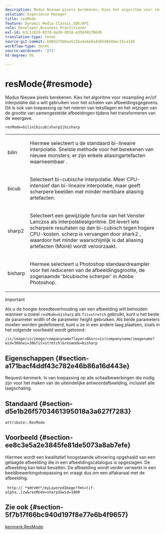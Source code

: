 ```yaml
---
description: Modus Nieuwe pixels berekenen. Kies het algoritme voor resampling en/of interpolatie dat u wilt gebruiken voor het schalen van afbeeldingsgegevens. Dit is ook van toepassing op het roteren van tekstlagen en het wijzigen van de grootte van samengestelde afbeeldingen tijdens het transformeren van de weergave.
solution: Experience Manager
title: resMode
feature: Dynamic Media Classic,SDK/API
role: Developer,Business Practitioner
exl-id: 63c1c028-0378-4a38-8018-e358491786d8
translation-type: tm+mt
source-git-commit: b08d1f5b0aa512be4a6e6a4d45d8d4dec15ca1db
workflow-type: tm+mt
source-wordcount: '271'
ht-degree: 0%

---
```


# resMode{#resmode}

Modus Nieuwe pixels berekenen. Kies het algoritme voor resampling en/of interpolatie dat u wilt gebruiken voor het schalen van afbeeldingsgegevens. Dit is ook van toepassing op het roteren van tekstlagen en het wijzigen van de grootte van samengestelde afbeeldingen tijdens het transformeren van de weergave.

`resMode=bilin|bicub|sharp2|bisharp`

<table id="table_FD658AC521E24EB9ADBB87F98549BC3B"> 
 <tbody> 
  <tr> 
   <td colname="col1"> <p> <span class="codeph"> bilin  </span> </p> </td> 
   <td colname="col2"> <p>Hiermee selecteert u de standaard bi-lineaire interpolatie. Snelste methode voor het berekenen van nieuwe monsters; er zijn enkele aliasingartefacten waarneembaar . </p> </td> 
  </tr> 
  <tr> 
   <td colname="col1"> <p> <span class="codeph"> bicub  </span> </p> </td> 
   <td colname="col2"> <p>Selecteert bi-cubische interpolatie. Meer CPU-intensief dan bi-lineaire interpolatie, maar geeft scherpere beelden met minder merkbare aliasing artefacten. </p> </td> 
  </tr> 
  <tr> 
   <td colname="col1"> <p> <span class="codeph"> sharp2  </span> </p> </td> 
   <td colname="col2"> <p>Selecteert een gewijzigde functie van het Venster Lanczos als interpolatiealgoritme. Dit levert iets scherpere resultaten op dan bi-cubisch tegen hogere CPU-kosten. <span class="codeph"> scherp  </span> is vervangen door  <span class="codeph"> shark2  </span>, waardoor het minder waarschijnlijk is dat aliasing artefacten (Moiré) wordt veroorzaakt. </p> </td> 
  </tr> 
  <tr> 
   <td colname="col1"> <p> <span class="codeph"> bisharp  </span> </p> </td> 
   <td colname="col2"> <p>Hiermee selecteert u Photoshop standaardreampler voor het reduceren van de afbeeldingsgrootte, de zogenaamde 'bicubische scherper' in Adobe Photoshop. </p> </td> 
  </tr> 
 </tbody> 
</table>

>[!IMPORTANT]
>
>Als u de hoogte-breedteverhouding van een afbeelding wilt behouden wanneer u zowel `resMode=bisharp` als `fit=stretch` gebruikt, kunt u het beste de parameter width of de parameter height gebruiken. Als beide parameters moeten worden gedefinieerd, kunt u ze in een andere laag plaatsen, zoals in het volgende voorbeeld wordt getoond:
>
>`/is/image/is/image/companyname?layer=0&src=is(companyname/imagename?wid=30&hei=30&fit=stretch)&resmode=bisharp`

## Eigenschappen {#section-a171bacf4ddf43c782e46b86a16d443e}

Request-kenmerk. Is van toepassing op alle schaalbewerkingen die nodig zijn voor het maken van de uiteindelijke antwoordafbeelding, inclusief alle laagschaling.

## Standaard {#section-d5e1b26f5703461395018a3a627f7283}

`attribute::ResMode`

## Voorbeeld {#section-ee8c3e5a2e3845fe81de5073a8ab7efe}

Hiermee wordt een kwalitatief hoogstaande uitvoering opgehaald van een gelaagde afbeelding die in een afbeeldingscatalogus is opgeslagen. De afbeelding kan tekst bevatten. De afbeelding wordt verder verwerkt in een beeldbewerkingstoepassing en vraagt dus om een alfakanaal met de afbeelding.

` http:// *`server`*/myLayeredImage?fmt=tif-alpha,,lzw&resMode=sharp2&wid=1800`

## Zie ook {#section-5f7b17f66bc940d197f8e77e6b4f9657}

[kenmerk:ResMode](../../../../../is-api/image-catalog/image-serving-api-ref/c-image-catalog-reference/c-attributes-reference/r-is-cat-resmode.md#reference-609095ef568743a086f28d87c54dafa2)
